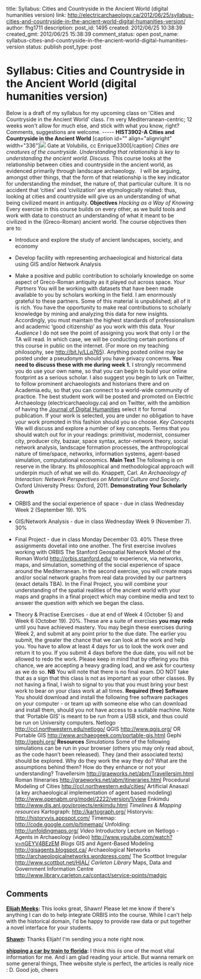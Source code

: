 title: Syllabus: Cities and Countryside in the Ancient World (digital humanities version)
link: http://electricarchaeology.ca/2012/06/25/syllabus-cities-and-countryside-in-the-ancient-world-digital-humanities-version/
author: fhg1711
description: 
post_id: 1495
created: 2012/06/25 10:38:39
created_gmt: 2012/06/25 15:38:39
comment_status: open
post_name: syllabus-cities-and-countryside-in-the-ancient-world-digital-humanities-version
status: publish
post_type: post

# Syllabus: Cities and Countryside in the Ancient World (digital humanities version)

Below is a draft of my syllabus for my upcoming class on 'Cities and Countryside in the Ancient World' class. I'm very Mediterranean-centric; 12 weeks won't allow for much else, and stick with what you know, right? Comments, suggestions are welcome. \----- **HIST3902-A Cities and Countryside in the Ancient World** [caption id="" align="alignright" width="336"]![](http://farm5.staticflickr.com/4002/4201276602_1072c59a67.jpg) Gate at Volubilis, cc Enrique3300[/caption] _Cities are creatures of the countryside. Understanding that relationship is key to understanding the ancient world. Discuss._ This course looks at the relationship between cities and countryside in the ancient world, as evidenced primarily through landscape archaeology.   I will be arguing, amongst other things, that the form of that relationship is the key indicator for understanding the mindset, the nature of, that particular culture. It is no accident that ‘cities’ and ‘civilization’ are etymologically related: thus, looking at cities and countryside will give us an understanding of what being civilized meant in antiquity. **Objectives** _Hacking as a Way of Knowing_ Every exercise in this course builds on every other, as we build tools and work with data to construct an understanding of what it meant to be civilized in the (Greco-Roman) ancient world. The course objectives then are to: 

  * Introduce and explore the study of ancient landscapes, society, and economy
  * Develop facility with representing archaeological and historical data using GIS and/or Network Analysis
  * Make a positive and public contribution to scholarly knowledge on some aspect of Greco-Roman antiquity as it played out across space.
_Your Partners_ You will be working with datasets that have been made available to you by scholars working in the field. I am enormously grateful to these partners. Some of this material is unpublished; all of it is rich. You have the opportunity to make real contributions to scholarly knowledge by mining and analyzing this data for new insights. Accordingly, you must maintain the highest standards of professionalism and academic ‘good citizenship’ as you work with this data. _Your Audience_ I do not see the point of assigning you work that only I or the TA will read. In which case, we will be conducting certain portions of this course in public on the internet. (For more on my teaching philosophy, see <http://bit.ly/LLq765>). Anything posted online may be posted under a pseudonym should you have privacy concerns. **You need to discuss these with me during week 1.** I strongly recommend you do use your own name, so that you can begin to build your online footprint as a serious scholar. I also suggest you begin to lurk on Twitter, to follow prominent archaeologists and historians there and on Academia.edu, so that you can connect to a world-wide community of practice. The best student work will be posted and promoted on Electric Archaeology (electricarchaeology.ca) and on Twitter, with the ambition of having the [Journal of Digital Humanities](http://journalofdigitalhumanities.org/) select it for formal publication. If your work is selected, you are under no obligation to have your work promoted in this fashion should you so choose. _Key Concepts_ We will discuss and explore a number of key concepts. Terms that you should watch out for in your readings: primitivist, modernist, consumer city, producer city, bazaar, space syntax, actor-network theory, social network analysis, landscape formation processes, the anthropological nature of time/space, networks, information systems, agent-based simulation, computational economics. **Main Text** The following is on reserve in the library. Its philosophical and methodological approach will underpin much of what we will do. Knappett, Carl. _An Archaeology of Interaction: Network Perspectives on Material Culture and Society_. Oxford University Press: Oxford, 2011. **Demonstrating Your Scholarly Growth**

  * ORBIS and the social experience of space - due in class Wednesday Week 2 (September 19). 10%
  * GIS/Network Analysis - due in class Wednesday Week 9 (November 7). 30%
  * Final Project - due in class Monday December 03. 40%
These three assignments dovetail into one another. The first exercise involves working with ORBIS The Stanford Geospatial Network Model of the Roman World http://orbis.stanford.edu/ to experience, via networks, maps, and simulation, something of the social experience of space around the Mediterranean. In the second exercise, you will create maps and/or social network graphs from real data provided by our partners (exact details TBA). In the Final Project, you will combine your understanding of the spatial realities of the ancient world with your maps and graphs in a final project which may combine media and text to answer the question with which we began the class. 
  * Theory & Practise Exercises - due at end of Week 4 (October 5) and Week 6 (October 19). 20%.
These are a suite of exercises **you may redo** until you have achieved mastery. You may begin these exercises during Week 2, and submit at any point prior to the due date. The earlier you submit, the greater the chance that we can look at the work and help you. You have to allow at least 4 days for us to look the work over and return it to you. If you submit 4 days before the due date, you will not be allowed to redo the work. Please keep in mind that by offering you this chance, we are accepting a heavy grading load, and we ask for courtesy as we do so. **NB** You will note that there is no final exam. DO NOT take that as a sign that this class is not as important as your other classes. By not having a final, I wish to signal to you that you must bring your best work to bear on your class work at all times. **Required (free) Software** You should download and install the following free software packages on your computer - or team up with someone else who can download and install them, should you not have access to a suitable machine. Note that ‘Portable GIS’ is meant to be run from a USB stick, and thus could be run on University computers. Netlogo http://ccl.northwestern.edu/netlogo/ QGIS http://www.qgis.org/ OR Portable GIS http://www.archaeogeek.com/portable-gis.html Gephi http://gephi.org/ **Resources** _Simulations_ Some of the following simulations can be run in your browser (others you may only read about, as the code hasn’t been released). They (and their associated texts) should be explored. Why do they work the way they do? What are the assumptions behind them? How do they enhance or not your understanding? Travellersim http://graeworks.net/abm/Travellersim.html Roman Itineraries http://graeworks.net/abm/itineraries.html Procedural Modeling of Cities http://ccl.northwestern.edu/cities/ Artificial Anasazi (a key archaeological implementation of agent based modeling) http://www.openabm.org/model/2222/version/1/view Enkimdu http://www.dis.anl.gov/projects/enkimdu.html _Timelines & Mapping resources_ Kartograph: http://kartograph.org/ Historyvis: http://historyvis.appspot.com/ Timemap: http://code.google.com/p/timemap/ Unfolding: http://unfoldingmaps.org/ _Video_ Introductory Lecture on Netlogo - Agents in Archaeology (video) http://www.youtube.com/watch?v=nGEYV4BEzEM _Blogs_ GIS and Agent-Based Modeling http://gisagents.blogspot.ca/ Archaeological Networks http://archaeologicalnetworks.wordpress.com/ The Scottbot Irregular http://www.scottbot.net/HIAL/ _Carleton Library_ Maps, Data and Government Information Centre http://www.library.carleton.ca/contact/service-points/madgic

## Comments

**[Elijah Meeks](#7037 "2012-06-25 19:44:41"):** This looks great, Shawn! Please let me know if there's anything I can do to help integrate ORBIS into the course. While I can't help with the historical domain, I'd be happy to provide raw data or put together a novel interface for your students.

**[Shawn](#7040 "2012-06-26 09:43:26"):** Thanks Elijah! I'm sending you a note right now.

**[shipping a car by train to florida](#11271 "2013-11-28 02:45:01"):** I think this iis one of the most vital information for me. And i am glad reading your article. But wanna remark on some general things, Thee website style is perfect, the articles is really nice : D. Good job, cheers

